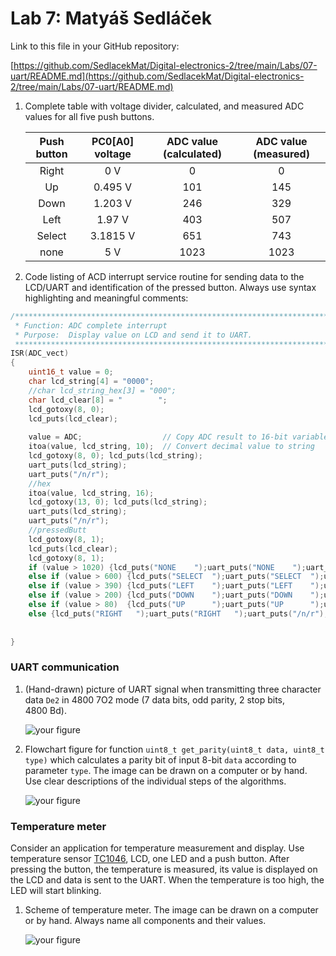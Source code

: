 # Lab 7: Matyáš Sedláček

Link to this file in your GitHub repository:

[https://github.com/SedlacekMat/Digital-electronics-2/tree/main/Labs/07-uart/README.md](https://github.com/SedlacekMat/Digital-electronics-2/tree/main/Labs/07-uart/README.md)


1. Complete table with voltage divider, calculated, and measured ADC values for all five push buttons.

   | **Push button** | **PC0[A0] voltage** | **ADC value (calculated)** | **ADC value (measured)** |
   | :-: | :-: | :-: | :-: |
   | Right  | 0&nbsp;V | 0   | 0 |
   | Up     | 0.495&nbsp;V | 101 | 145 |
   | Down   | 1.203&nbsp;V | 246 | 329 |
   | Left   | 1.97&nbsp;V | 403 | 507 |
   | Select | 3.1815&nbsp;V | 651 | 743 |
   | none   | 5&nbsp;V | 1023 | 1023 |

2. Code listing of ACD interrupt service routine for sending data to the LCD/UART and identification of the pressed button. Always use syntax highlighting and meaningful comments:

```c
/**********************************************************************
 * Function: ADC complete interrupt
 * Purpose:  Display value on LCD and send it to UART.
 **********************************************************************/
ISR(ADC_vect)
{
    uint16_t value = 0;
    char lcd_string[4] = "0000";
	//char lcd_string_hex[3] = "000";
	char lcd_clear[8] = "        ";
	lcd_gotoxy(8, 0);
	lcd_puts(lcd_clear);
	
    value = ADC;                  // Copy ADC result to 16-bit variable
    itoa(value, lcd_string, 10);  // Convert decimal value to string
	lcd_gotoxy(8, 0); lcd_puts(lcd_string);
	uart_puts(lcd_string);
	uart_puts("/n/r");
	//hex
	itoa(value, lcd_string, 16);
    lcd_gotoxy(13, 0); lcd_puts(lcd_string);
	uart_puts(lcd_string);
	uart_puts("/n/r");
	//pressedButt
	lcd_gotoxy(8, 1);
	lcd_puts(lcd_clear);
	lcd_gotoxy(8, 1);
	if (value > 1020) {lcd_puts("NONE    ");uart_puts("NONE    ");uart_puts("/n/r");}
	else if (value > 600) {lcd_puts("SELECT  ");uart_puts("SELECT  ");uart_puts("/n/r");}
	else if (value > 390) {lcd_puts("LEFT    ");uart_puts("LEFT    ");uart_puts("/n/r");}
	else if (value > 200) {lcd_puts("DOWN    ");uart_puts("DOWN    ");uart_puts("/n/r");}
	else if (value > 80)  {lcd_puts("UP      ");uart_puts("UP      ");uart_puts("/n/r");}
	else {lcd_puts("RIGHT   ");uart_puts("RIGHT   ");uart_puts("/n/r");}
	
	
}
```


### UART communication

1. (Hand-drawn) picture of UART signal when transmitting three character data `De2` in 4800 7O2 mode (7 data bits, odd parity, 2 stop bits, 4800&nbsp;Bd).

   ![your figure]()

2. Flowchart figure for function `uint8_t get_parity(uint8_t data, uint8_t type)` which calculates a parity bit of input 8-bit `data` according to parameter `type`. The image can be drawn on a computer or by hand. Use clear descriptions of the individual steps of the algorithms.

   ![your figure]()


### Temperature meter

Consider an application for temperature measurement and display. Use temperature sensor [TC1046](http://ww1.microchip.com/downloads/en/DeviceDoc/21496C.pdf), LCD, one LED and a push button. After pressing the button, the temperature is measured, its value is displayed on the LCD and data is sent to the UART. When the temperature is too high, the LED will start blinking.

1. Scheme of temperature meter. The image can be drawn on a computer or by hand. Always name all components and their values.

   ![your figure]()
